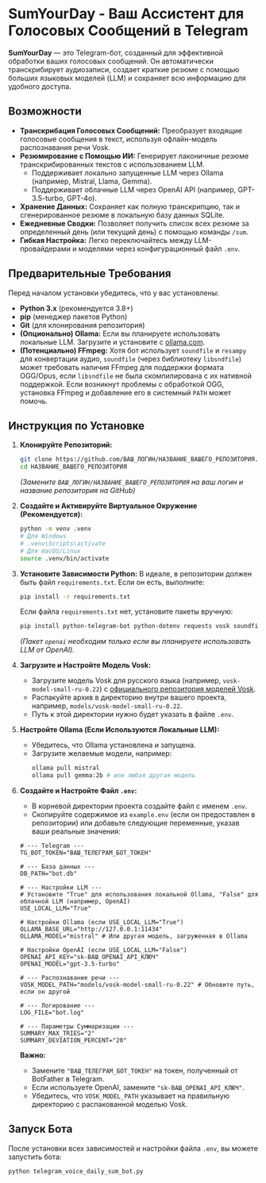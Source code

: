 # SumYourDay - Ваш Ассистент для Голосовых Сообщений в Telegram

**SumYourDay** — это Telegram-бот, созданный для эффективной обработки ваших голосовых сообщений. Он автоматически транскрибирует аудиозаписи, создает краткие резюме с помощью больших языковых моделей (LLM) и сохраняет всю информацию для удобного доступа.

## Возможности

*   **Транскрибация Голосовых Сообщений:** Преобразует входящие голосовые сообщения в текст, используя офлайн-модель распознавания речи Vosk.
*   **Резюмирование с Помощью ИИ:** Генерирует лаконичные резюме транскрибированных текстов с использованием LLM.
    *   Поддерживает локально запущенные LLM через Ollama (например, Mistral, Llama, Gemma).
    *   Поддерживает облачные LLM через OpenAI API (например, GPT-3.5-turbo, GPT-4o).
*   **Хранение Данных:** Сохраняет как полную транскрипцию, так и сгенерированное резюме в локальную базу данных SQLite.
*   **Ежедневные Сводки:** Позволяет получить список всех резюме за определенный день (или текущий день) с помощью команды `/sum`.
*   **Гибкая Настройка:** Легко переключайтесь между LLM-провайдерами и моделями через конфигурационный файл `.env`.

## Предварительные Требования

Перед началом установки убедитесь, что у вас установлены:

*   **Python 3.x** (рекомендуется 3.8+)
*   **pip** (менеджер пакетов Python)
*   **Git** (для клонирования репозитория)
*   **(Опционально) Ollama:** Если вы планируете использовать локальные LLM. Загрузите и установите с [ollama.com](https://ollama.com/).
*   **(Потенциально) FFmpeg:** Хотя бот использует `soundfile` и `resampy` для конвертации аудио, `soundfile` (через библиотеку `libsndfile`) может требовать наличия FFmpeg для поддержки формата OGG/Opus, если `libsndfile` не была скомпилирована с их нативной поддержкой. Если возникнут проблемы с обработкой OGG, установка FFmpeg и добавление его в системный `PATH` может помочь.

## Инструкция по Установке

1.  **Клонируйте Репозиторий:**
    ```bash
    git clone https://github.com/ВАШ_ЛОГИН/НАЗВАНИЕ_ВАШЕГО_РЕПОЗИТОРИЯ.git
    cd НАЗВАНИЕ_ВАШЕГО_РЕПОЗИТОРИЯ
    ```
    *(Замените `ВАШ_ЛОГИН/НАЗВАНИЕ_ВАШЕГО_РЕПОЗИТОРИЯ` на ваш логин и название репозитория на GitHub)*

2.  **Создайте и Активируйте Виртуальное Окружение (Рекомендуется):**
    ```bash
    python -m venv .venv
    # Для Windows
    # .venv\Scripts\activate
    # Для macOS/Linux
    source .venv/bin/activate
    ```

3.  **Установите Зависимости Python:**
    В идеале, в репозитории должен быть файл `requirements.txt`. Если он есть, выполните:
    ```bash
    pip install -r requirements.txt
    ```
    Если файла `requirements.txt` нет, установите пакеты вручную:
    ```bash
    pip install python-telegram-bot python-dotenv requests vosk soundfile resampy openai
    ```
    *(Пакет `openai` необходим только если вы планируете использовать LLM от OpenAI).*

4.  **Загрузите и Настройте Модель Vosk:**
    *   Загрузите модель Vosk для русского языка (например, `vosk-model-small-ru-0.22`) с [официального репозитория моделей Vosk](https://alphacephei.com/vosk/models).
    *   Распакуйте архив в директорию внутри вашего проекта, например, `models/vosk-model-small-ru-0.22`.
    *   Путь к этой директории нужно будет указать в файле `.env`.

5.  **Настройте Ollama (Если Используются Локальные LLM):**
    *   Убедитесь, что Ollama установлена и запущена.
    *   Загрузите желаемые модели, например:
        ```bash
        ollama pull mistral
        ollama pull gemma:2b # или любая другая модель
        ```

6.  **Создайте и Настройте Файл `.env`:**
    *   В корневой директории проекта создайте файл с именем `.env`.
    *   Скопируйте содержимое из `example.env` (если он предоставлен в репозитории) или добавьте следующие переменные, указав ваши реальные значения:

    ```dotenv
    # --- Telegram ---
    TG_BOT_TOKEN="ВАШ_ТЕЛЕГРАМ_БОТ_ТОКЕН"

    # --- База данных ---
    DB_PATH="bot.db"

    # --- Настройки LLM ---
    # Установите "True" для использования локальной Ollama, "False" для облачной LLM (например, OpenAI)
    USE_LOCAL_LLM="True"

    # Настройки Ollama (если USE_LOCAL_LLM="True")
    OLLAMA_BASE_URL="http://127.0.0.1:11434"
    OLLAMA_MODEL="mistral" # Или другая модель, загруженная в Ollama

    # Настройки OpenAI (если USE_LOCAL_LLM="False")
    OPENAI_API_KEY="sk-ВАШ_OPENAI_API_КЛЮЧ"
    OPENAI_MODEL="gpt-3.5-turbo"

    # --- Распознавание речи ---
    VOSK_MODEL_PATH="models/vosk-model-small-ru-0.22" # Обновите путь, если он другой

    # --- Логирование ---
    LOG_FILE="bot.log"

    # --- Параметры Суммаризации ---
    SUMMARY_MAX_TRIES="2"
    SUMMARY_DEVIATION_PERCENT="20"
    ```
    **Важно:**
    *   Замените `"ВАШ_ТЕЛЕГРАМ_БОТ_ТОКЕН"` на токен, полученный от BotFather в Telegram.
    *   Если используете OpenAI, замените `"sk-ВАШ_OPENAI_API_КЛЮЧ"`.
    *   Убедитесь, что `VOSK_MODEL_PATH` указывает на правильную директорию с распакованной моделью Vosk.

## Запуск Бота

После установки всех зависимостей и настройки файла `.env`, вы можете запустить бота:

```bash
python telegram_voice_daily_sum_bot.py
